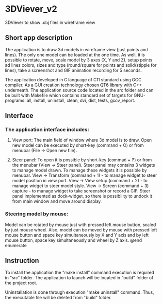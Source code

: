 # 3DViever_v2
3DViever to show .obj files in wireframe view

## Short app description

The application is to draw 3d models in wireframe view (just points and lines). The only one model can be loaded at the one time. As well, it is possible to rotate, move, scale model by 3 axes (X, Y and Z), setup points ad lines colors, sizes and type (round/square for points and solid/stipple for lines), take a screenshot and GIF animation recording for 5 seconds.

The application developed in C language of C11 standard using GCC compiler. As a GUI creation technology chosen QT6 library with C++ underneath. The application source code located in the src folder and can be built with Makefile which contains standard set of targets for GNU-programs: all, install, uninstall, clean, dvi, dist, tests, gcov_report.

## Interface

### The application interface includes:

1. View port: The main field of window where 3d model is to draw. Open new model can be executed by short-key (command + O) or from menubar (File -> Open new file).

2. Steer panel: To open it is possible by short-key (commad + P) or from the menubar (View -> Steer panel). Steer panel may contains 3 widgets to manage model drawn. To manage these widgets it is possible by menubar. View -> Transform (command + 1) - to manage widget to steer model position in view port. View -> View setup (command + 2) - to manage widget to steer model style. View -> Screen (command + 3) capture - to manage widget to take screenshot or record a GIF. Steer panel implemented as dock-widget, so there is possibility to undock it from main window and move around display.

### Steering model by mouse: 

Model can be rotated by mouse just with pressed left mouse button, scaled by just mouse wheel. Also, model can be moved by mouse with pressed left mouse button and space key simultaneously by X and Y axis and by left mouse button, space key simultaneously and wheel by Z axis.
@end enumerate

## Instruction

To install the application the "make install" command execution is required in "src" folder. The application to launch will be located in "build" folder of the project root.

Uninstallation is done through execution "make uninstall" command. Thus, the executable file will be deleted from "build" folder.